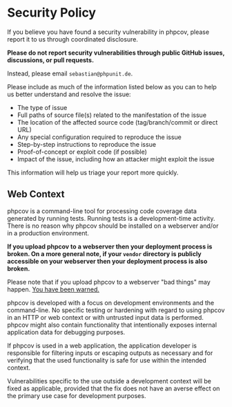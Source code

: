 # Security Policy

If you believe you have found a security vulnerability in phpcov, please report it to us through coordinated disclosure.

**Please do not report security vulnerabilities through public GitHub issues, discussions, or pull requests.**

Instead, please email `sebastian@phpunit.de`.

Please include as much of the information listed below as you can to help us better understand and resolve the issue:

* The type of issue
* Full paths of source file(s) related to the manifestation of the issue
* The location of the affected source code (tag/branch/commit or direct URL)
* Any special configuration required to reproduce the issue
* Step-by-step instructions to reproduce the issue
* Proof-of-concept or exploit code (if possible)
* Impact of the issue, including how an attacker might exploit the issue

This information will help us triage your report more quickly.

## Web Context

phpcov is a command-line tool for processing code coverage data generated by running tests. Running tests is a development-time activity. There is no reason why phpcov should be installed on a webserver and/or in a production environment.

**If you upload phpcov to a webserver then your deployment process is broken. On a more general note, if your `vendor` directory is publicly accessible on your webserver then your deployment process is also broken.**

Please note that if you upload phpcov to a webserver "bad things" may happen. [You have been warned.](https://thephp.cc/articles/phpunit-a-security-risk)

phpcov is developed with a focus on development environments and the command-line. No specific testing or hardening with regard to using phpcov in an HTTP or web context or with untrusted input data is performed. phpcov might also contain functionality that intentionally exposes internal application data for debugging purposes.

If phpcov is used in a web application, the application developer is responsible for filtering inputs or escaping outputs as necessary and for verifying that the used functionality is safe for use within the intended context.

Vulnerabilities specific to the use outside a development context will be fixed as applicable, provided that the fix does not have an averse effect on the primary use case for development purposes.

